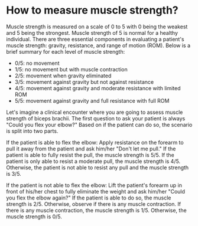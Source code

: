 # How to measure muscle strength?

Muscle strength is measured on a scale of 0 to 5 with 0 being the weakest and 5 being the strongest. Muscle strength of 5 is normal for a healthy individual. There are three essential components in evaluating a patient's muscle strength: gravity, resistance, and range of motion (ROM). Below is a brief summary for each level of muscle strength:
- 0/5: no movement
- 1/5: no movement but with muscle contraction
- 2/5: movement when gravity eliminated
- 3/5: movement against gravity but not against resistance
- 4/5: movement against gravity and moderate resistance with limited ROM
- 5/5: movement against gravity and full resistance with full ROM

Let's imagine a clinical encounter where you are going to assess muscle strength of biceps brachii. The first question to ask your patient is always "Could you flex your elbow?" Based on if the patient can do so, the scenario is split into two parts.

If the patient is able to flex the elbow: Apply resistance on the forearm to pull it away from the patient and ask him/her "Don't let me pull." If the patient is able to fully resist the pull, the muscle strength is 5/5. If the patient is only able to resist a moderate pull, the muscle strength is 4/5. Otherwise, the patient is not able to resist any pull and the muscle strength is 3/5.

If the patient is not able to flex the elbow: Lift the patient's forearm up in front of his/her chest to fully eliminate the weight and ask him/her "Could you flex the elbow again?" If the patient is able to do so, the muscle strength is 2/5. Otherwise, observe if there is any muscle contraction. If there is any muscle contraction, the muscle strength is 1/5. Otherwise, the muscle strength is 0/5.
